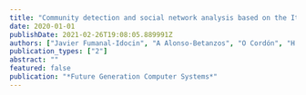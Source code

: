 ```yaml
---
title: "Community detection and social network analysis based on the Italian wars of the 15th century"
date: 2020-01-01
publishDate: 2021-02-26T19:08:05.889991Z
authors: ["Javier Fumanal-Idocin", "A Alonso-Betanzos", "O Cordón", "H Bustince", "M Minárová"]
publication_types: ["2"]
abstract: ""
featured: false
publication: "*Future Generation Computer Systems*"
---
```


